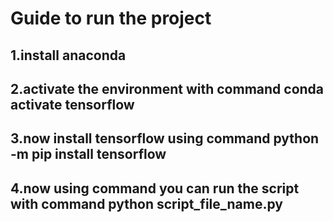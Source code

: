 # Guide to run the project
## 1.install anaconda
## 2.activate the environment with command conda activate tensorflow
## 3.now install tensorflow using command python -m pip install tensorflow
## 4.now using command you can run the script with command python script_file_name.py
